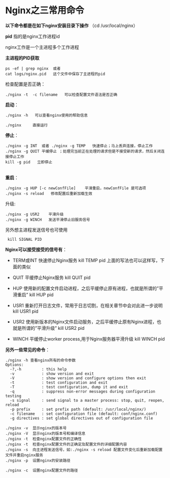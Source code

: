 # Nginx之三常用命令

**以下命令都是在如下nginx安装目录下操作**
 （cd /usr/local/nginx）    

**pid**  指的是nginx工作进程id

nginx工作是一个主进程多个工作进程

**主进程的PID获取** 

```
ps -ef | grep nginx  或者  
cat logs/nginx.pid   这个文件中保存了主进程的pid
```

检查配置是否正确：

```
./nginx -t  -c filename   可以检查配置文件语法是否正确
```

**启动**：

    ./nginx -h   可以查看nginx使用的帮助信息
```
./nginx     直接运行
```

**停止**：

```
./nginx -g INT  或者 ./nginx -g TEMP   快速停止；马上丢弃连接，停止工作
./nginx -g QUIT 平缓停止 ；处理完当前正在处理的请求但是不接受新的请求，然后关闭连接停止工作
kill -g pid   立即停止 
```

​    
**重启**：

    ./nginx -g HUP [-c newConfFile]    平滑重启，newConfFile 是可选项    
    ./nginx -s reload   修改配置后重新加载生效   
升级:

    ./nginx -g USR2    平滑升级       
    ./nginx -g WINCH   发送平滑停止旧服务信号   

另外想主进程发送信号也可使用

```
 kill SIGNAL PID 
```

**Nginx可以接受接受的信号有**： 

- TERM或INT 快速停止Nginx服务   kill  TEMP  pid   上面的写法也可以这样写，下面的类似

- QUIT 平缓停止Nginx服务      kill  QUIT  pid
- HUP 使用新的配置文件启动进程，之后平缓停止原有进程，也就是所谓的”平滑重启”  kill  HUP  pid
- USR1 重新打开日志文件，常用于日志切割，在相关章节中会对此进一步说明   kill  USR1  pid
- USR2 使用新版本的Nginx文件启动服务，之后平缓停止原有Nginx进程，也就是所谓的”平滑升级”   kill  USR2  pid
- WINCH  平缓停止worker process,用于Nginx服务器平滑升级   kill  WINCH  pid

**另外一些常见的命令**：

```
./nginx -h 查看nginx所有的命令参数
Options:
  -?,-h         : this help
  -v            : show version and exit
  -V            : show version and configure options then exit
  -t            : test configuration and exit
  -T            : test configuration, dump it and exit
  -q            : suppress non-error messages during configuration testing
  -s signal     : send signal to a master process: stop, quit, reopen, reload
  -p prefix     : set prefix path (default: /usr/local/nginx/)
  -c filename   : set configuration file (default: conf/nginx.conf)
  -g directives : set global directives out of configuration file
```

```
./nginx -v  显示nginx的版本号
./nginx -V  显示nginx的版本号和编译信息
./nginx -t  检查nginx配置文件的正确性
./nginx -t  检查nginx配置文件的正确定及配置文件的详细配置内容
./nginx -s  向主进程发送信号，如:./nginx -s reload 配置文件变化后重新加载配置文件并重启nginx服务
./nginx -p  设置nginx的安装路径
```



```
./nginx -c  设置nginx配置文件的路径
```

